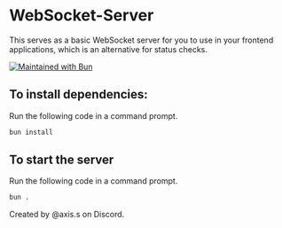 # WebSocket-Server
This serves as a basic WebSocket server for you to use in your frontend applications, which is an alternative for status checks.

[![Maintained with Bun](https://img.shields.io/badge/maintained%20with-bun-ac98ff.svg?style=for-the-badge&logo=bun)](https://bun.sh/)

## To install dependencies:
Run the following code in a command prompt.
```cmd
bun install
```

## To start the server
Run the following code in a command prompt.
```cmd
bun .
```

Created by @axis.s on Discord.
